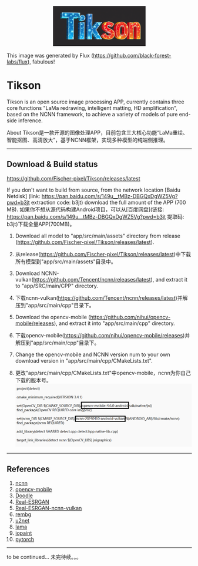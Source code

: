 <div align="center">
	<img src="./res/img.png" width="50%">
</div>

This image was generated by Flux (https://github.com/black-forest-labs/flux), fabulous!
# Tikson

Tikson is an open source image processing APP, currently contains three core functions "LaMa redrawing, intelligent matting, HD amplification", based on the NCNN framework, to achieve a variety of models of pure end-side inference.

About
Tikson是一款开源的图像处理APP，目前包含三大核心功能“LaMa重绘、智能抠图、高清放大”，基于NCNN框架，实现多种模型的纯端侧推理。

---

## Download & Build status

https://github.com/Fischer-pixel/Tikson/releases/latest

If you don't want to build from source, from the network location [Baidu Netdisk] (link: https://pan.baidu.com/s/149u__tMBz-DBGQxDgWZ5Vg?pwd=b3jt extraction code: b3jt) download the full amount of the APP (700 MB).
如果你不想从源代码构建Android项目，可以从[百度网盘](链接: https://pan.baidu.com/s/149u__tMBz-DBGQxDgWZ5Vg?pwd=b3jt 提取码: b3jt)下载全量APP(700MB)。

1. Download all model to "app/src/main/assets" directory from release (https://github.com/Fischer-pixel/Tikson/releases/latest).
1. 从release(https://github.com/Fischer-pixel/Tikson/releases/latest)中下载所有模型到"app/src/main/assets"目录中。

2. Download NCNN-vulkan(https://github.com/Tencent/ncnn/releases/latest), and extract it to "app/SRC/main/CPP" directory.
2. 下载ncnn-vulkan(https://github.com/Tencent/ncnn/releases/latest)并解压到"app/src/main/cpp"目录下。

3. Download the opencv-mobile (https://github.com/nihui/opencv-mobile/releases), and extract it into "app/src/main/cpp" directory.
3. 下载opencv-mobile(https://github.com/nihui/opencv-mobile/releases)并解压到"app/src/main/cpp"目录下。

4. Change the opencv-mobile and NCNN version num to your own download version in "app/src/main/cpp/CMakeLists.txt".
4. 更改"app/src/main/cpp/CMakeLists.txt"中opencv-mobile，ncnn为你自己下载的版本号。
![cmakelists.txt](./res/cmakelists.png)

---

## References

1. [ncnn](https://github.com/Tencent/ncnn)
2. [opencv-mobile](https://github.com/nihui/opencv-mobile)
3. [Doodle](https://github.com/1993hzw/Doodle)
4. [Real-ESRGAN](https://github.com/xinntao/Real-ESRGAN)
5. [Real-ESRGAN-ncnn-vulkan](https://github.com/xinntao/Real-ESRGAN-ncnn-vulkan)
6. [rembg](https://github.com/danielgatis/rembg)
7. [u2net](https://github.com/xuebinqin/U-2-Net)
8. [lama](https://github.com/advimman/lama)
9. [iopaint](https://github.com/Sanster/IOPaint)
10. [pytorch](https://pytorch.org/mobile)
---

to be continued...
未完待续。。。